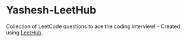 # Yashesh-LeetHub
Collection of LeetCode questions to ace the coding interview! - Created using [LeetHub](https://github.com/QasimWani/LeetHub).
